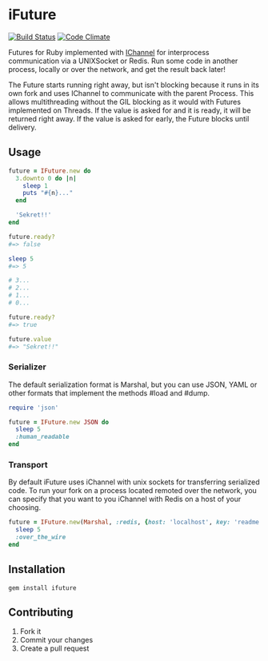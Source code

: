 # iFuture
[![Build Status](https://secure.travis-ci.org/Havenwood/ifuture.png?branch=master)](http://travis-ci.org/havenwood/ifuture)
[![Code Climate](https://codeclimate.com/badge.png)](https://codeclimate.com/github/Havenwood/ifuture)

Futures for Ruby implemented with [IChannel](https://github.com/robgleeson/ichannel) for interprocess communication via a UNIXSocket or Redis. Run some code in another process, locally or over the network, and get the result back later!

The Future starts running right away, but isn't blocking because it runs in its own fork and uses IChannel to communicate with the parent Process. This allows multithreading without the GIL blocking as it would with Futures implemented on Threads. If the value is asked for and it is ready, it will be returned right away. If the value is asked for early, the Future blocks until delivery.

## Usage

```ruby
future = IFuture.new do
  3.downto 0 do |n|
    sleep 1
    puts "#{n}..."
  end

  'Sekret!!'
end

future.ready?
#=> false

sleep 5
#=> 5

# 3...
# 2...
# 1...
# 0...

future.ready?
#=> true

future.value
#=> "Sekret!!"
```
### Serializer

The default serialization format is Marshal, but you can use JSON, YAML or other formats that implement the methods #load and #dump.

```ruby
require 'json'

future = IFuture.new JSON do
  sleep 5
  :human_readable
end
```

### Transport

By default iFuture uses iChannel with unix sockets for transferring serialized code. To run your fork on a process located remoted over the network, you can specify that you want to you iChannel with Redis on a host of your choosing.

```ruby
future = IFuture.new(Marshal, :redis, {host: 'localhost', key: 'readme'}) do
  sleep 5
  :over_the_wire
end
```

## Installation

`gem install ifuture`

## Contributing

1. Fork it
2. Commit your changes
3. Create a pull request
